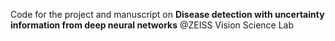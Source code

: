 Code for the project and manuscript
on **Disease detection with uncertainty information from deep neural networks** @ZEISS Vision Science Lab